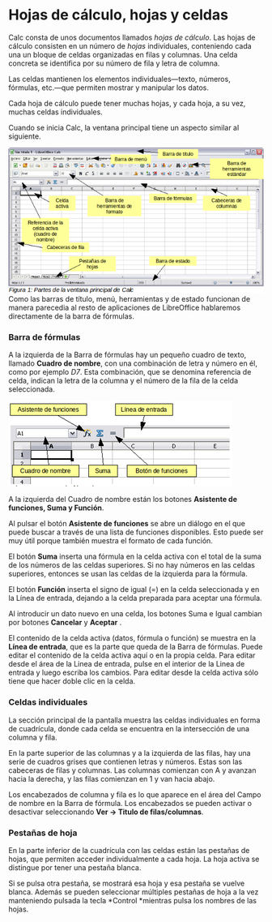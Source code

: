 
# Hojas de cálculo, hojas y celdas

Calc consta de unos documentos llamados *hojas de cálculo*. Las hojas de cálculo consisten en un número de *hojas* individuales, conteniendo cada una un bloque de celdas organizadas en filas y columnas. Una celda concreta se identifica por su número de fila y letra de columna.

Las celdas mantienen los elementos individuales—texto, números, fórmulas, etc.—que permiten mostrar y manipular los datos.

Cada hoja de cálculo puede tener muchas hojas, y cada hoja, a su vez, muchas celdas individuales.

Cuando se inicia Calc, la ventana principal tiene un aspecto similar al siguiente.

![](https://raw.githubusercontent.com/catedu/libreOffice-la-suite-ofimatica-libre/master/img/interfazCalc.png)
Como las barras de título, menú, herramientas y de estado funcionan de manera parecedia al resto de aplicaciones de LibreOffice hablaremos directamente de la barra de fórmulas.

### Barra de fórmulas

A la izquierda de la Barra de fórmulas hay un pequeño cuadro de texto, llamado **Cuadro de nombre**, con una combinación de letra y número en él, como por ejemplo *D7*. Esta combinación, que se denomina referencia de celda, indican la letra de la columna y el número de la fila de la celda seleccionada.

![](https://raw.githubusercontent.com/catedu/libreOffice-la-suite-ofimatica-libre/master/img/Seleccion_295.png)

A la izquierda del Cuadro de nombre están los botones **Asistente de funciones, Suma y Función**.

Al pulsar el botón **Asistente de funciones** se abre un diálogo en el que puede buscar a través de una lista de funciones disponibles. Esto puede ser muy útil porque también muestra el formato de cada función.

El botón **Suma** inserta una fórmula en la celda activa con el total de la suma de los números de las celdas superiores. Si no hay números en las celdas superiores, entonces se usan las celdas de la izquierda para la fórmula.

El botón **Función** inserta el signo de igual (=) en la celda seleccionada y en la Línea de entrada, dejando a la celda preparada para aceptar una fórmula.

Al introducir un dato nuevo en una celda, los botones Suma e Igual cambian por botones **Cancelar** y **Aceptar** .

El contenido de la celda activa (datos, fórmula o función) se muestra en la **Línea de entrada**, que es la parte que queda de la Barra de fórmulas. Puede editar el contenido de la celda activa aquí o en la propia celda. Para editar desde el área de la Linea de entrada, pulse en el interior de la Linea de entrada y luego escriba los cambios. Para editar desde la celda activa sólo tiene que hacer doble clic en la celda.

### Celdas individuales

La sección principal de la pantalla muestra las celdas individuales en forma de cuadrícula, donde cada celda se encuentra en la intersección de una columna y fila.

En la parte superior de las columnas y a la izquierda de las filas, hay una serie de cuadros grises que contienen letras y números. Estas son las cabeceras de filas y columnas. Las columnas comienzan con A y avanzan hacia la derecha, y las filas comienzan en 1 y van hacia abajo.

Los encabezados de columna y fila es lo que aparece en el área del Campo de nombre en la Barra de fórmula. Los encabezados se pueden activar o desactivar seleccionando **Ver → Titulo de filas/columnas**.

### Pestañas de hoja

En la parte inferior de la cuadrícula con las celdas están las pestañas de hojas, que permiten acceder individualmente a cada hoja. La hoja activa se distingue por tener una pestaña blanca.

Si se pulsa otra pestaña, se mostrará esa hoja y esa pestaña se vuelve blanca. Además se pueden seleccionar múltiples pestañas de hoja a la vez manteniendo pulsada la tecla *Control *mientras pulsa los nombres de las hojas.

